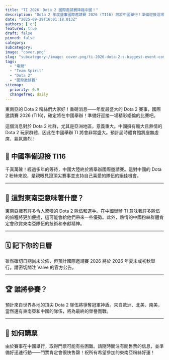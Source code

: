 ```yaml
---
title: "TI 2026：Dota 2 國際邀請賽降臨中國！"
description: "Dota 2 年度盛事國際邀請賽 2026 (TI16) 將於中國舉行！準備迎接這場電競狂潮。"
date: "2025-09-29T16:01:18.013Z"
authors: ['c']
featured: true
draft: false
pinned: false
category:
subcategory:
image: "cover.png"
slug: "subcategory:/image: cover.png/ti-2026-dota-2-s-biggest-event-coming-to-china"
tags:
  - "電競"
  - "Team Spirit"
  - "Dota 2"
  - "國際邀請賽"
sitemap:
  priority: 0.9
  changefreq: daily
---
```


東南亞的 Dota 2 粉絲們大家好！重磅消息——年度最盛大的 Dota 2 賽事，國際邀請賽 2026 (TI16)，確定將在中國舉辦！準備好迎接一場精彩絕倫的比賽吧。

這個消息對於 Dota 2 社群，尤其是亞洲地區，意義重大。中國擁有龐大且熱情的 Dota 2 玩家群體，因此在中國舉辦 TI 將會非常盛大。預計屆時體育館將座無虛席，氣氛熱烈！

## 🎉 中國準備迎接 TI16
千真萬確！經過多年的等待，中國大陸終於將舉辦國際邀請賽。這對中國的 Dota 2 粉絲來說，是親眼見證頂尖賽事並支持自己喜愛的隊伍的絕佳機會。

---

## 🤔 這對東南亞意味著什麼？
東南亞擁有許多令人驚嘆的 Dota 2 隊伍和選手。在中國舉辦 TI 意味著許多隊伍的旅程將更加便捷，這可能會給他們帶來一些優勢。此外，熱情的中國粉絲群體肯定會欣賞東南亞隊伍的技術和奉獻精神。

---

## 🗓️ 記下你的日曆
雖然確切日期尚未公佈，但預計國際邀請賽 2026 將於 2026 年夏末或初秋舉行。請密切關注 Valve 的官方公告。

---

## 🏆 誰將參賽？
預計來自世界各地的頂尖 Dota 2 隊伍將爭奪冠軍神盾。來自歐洲、北美、南美，當然還有東南亞和中國的隊伍，將為最終的榮譽而戰。

---

## 🎫 如何購票
由於賽事在中國舉行，取得門票可能有些困難。請隨時關注有關售票的信息，並準備好迅速行動——門票肯定會很快售罄！祝所有希望參加的東南亞粉絲好運！
